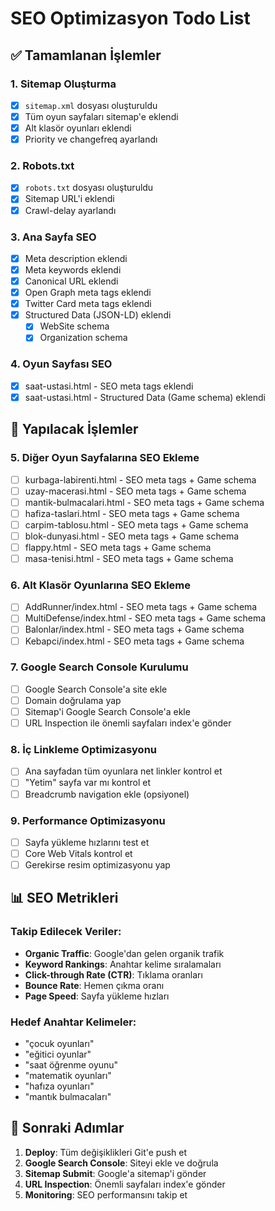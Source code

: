 # SEO Optimizasyon Todo List

## ✅ Tamamlanan İşlemler

### 1. Sitemap Oluşturma
- [x] `sitemap.xml` dosyası oluşturuldu
- [x] Tüm oyun sayfaları sitemap'e eklendi
- [x] Alt klasör oyunları eklendi
- [x] Priority ve changefreq ayarlandı

### 2. Robots.txt
- [x] `robots.txt` dosyası oluşturuldu
- [x] Sitemap URL'i eklendi
- [x] Crawl-delay ayarlandı

### 3. Ana Sayfa SEO
- [x] Meta description eklendi
- [x] Meta keywords eklendi
- [x] Canonical URL eklendi
- [x] Open Graph meta tags eklendi
- [x] Twitter Card meta tags eklendi
- [x] Structured Data (JSON-LD) eklendi
  - [x] WebSite schema
  - [x] Organization schema

### 4. Oyun Sayfası SEO
- [x] saat-ustasi.html - SEO meta tags eklendi
- [x] saat-ustasi.html - Structured Data (Game schema) eklendi

## 🔄 Yapılacak İşlemler

### 5. Diğer Oyun Sayfalarına SEO Ekleme
- [ ] kurbaga-labirenti.html - SEO meta tags + Game schema
- [ ] uzay-macerasi.html - SEO meta tags + Game schema
- [ ] mantik-bulmacalari.html - SEO meta tags + Game schema
- [ ] hafiza-taslari.html - SEO meta tags + Game schema
- [ ] carpim-tablosu.html - SEO meta tags + Game schema
- [ ] blok-dunyasi.html - SEO meta tags + Game schema
- [ ] flappy.html - SEO meta tags + Game schema
- [ ] masa-tenisi.html - SEO meta tags + Game schema

### 6. Alt Klasör Oyunlarına SEO Ekleme
- [ ] AddRunner/index.html - SEO meta tags + Game schema
- [ ] MultiDefense/index.html - SEO meta tags + Game schema
- [ ] Balonlar/index.html - SEO meta tags + Game schema
- [ ] Kebapci/index.html - SEO meta tags + Game schema

### 7. Google Search Console Kurulumu
- [ ] Google Search Console'a site ekle
- [ ] Domain doğrulama yap
- [ ] Sitemap'i Google Search Console'a ekle
- [ ] URL Inspection ile önemli sayfaları index'e gönder

### 8. İç Linkleme Optimizasyonu
- [ ] Ana sayfadan tüm oyunlara net linkler kontrol et
- [ ] "Yetim" sayfa var mı kontrol et
- [ ] Breadcrumb navigation ekle (opsiyonel)

### 9. Performance Optimizasyonu
- [ ] Sayfa yükleme hızlarını test et
- [ ] Core Web Vitals kontrol et
- [ ] Gerekirse resim optimizasyonu yap

## 📊 SEO Metrikleri

### Takip Edilecek Veriler:
- **Organic Traffic**: Google'dan gelen organik trafik
- **Keyword Rankings**: Anahtar kelime sıralamaları
- **Click-through Rate (CTR)**: Tıklama oranları
- **Bounce Rate**: Hemen çıkma oranı
- **Page Speed**: Sayfa yükleme hızları

### Hedef Anahtar Kelimeler:
- "çocuk oyunları"
- "eğitici oyunlar"
- "saat öğrenme oyunu"
- "matematik oyunları"
- "hafıza oyunları"
- "mantık bulmacaları"

## 🚀 Sonraki Adımlar

1. **Deploy**: Tüm değişiklikleri Git'e push et
2. **Google Search Console**: Siteyi ekle ve doğrula
3. **Sitemap Submit**: Google'a sitemap'i gönder
4. **URL Inspection**: Önemli sayfaları index'e gönder
5. **Monitoring**: SEO performansını takip et
